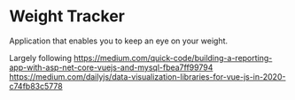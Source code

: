# Weight Tracker

Application that enables you to keep an eye on your weight.



Largely following 
https://medium.com/quick-code/building-a-reporting-app-with-asp-net-core-vuejs-and-mysql-fbea7ff99794
https://medium.com/dailyjs/data-visualization-libraries-for-vue-js-in-2020-c74fb83c5778